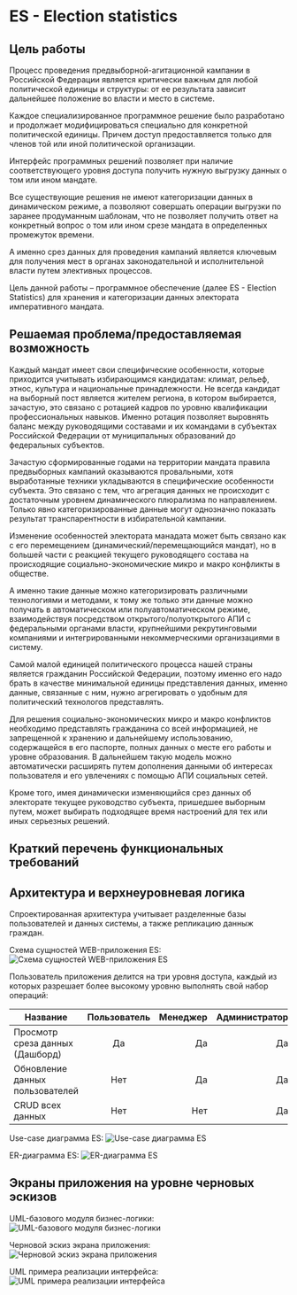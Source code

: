 # ES - Election statistics

## Цель работы

Процесс проведения предвыборной-агитационной кампании в Российской Федерации является критически важным для любой политической единицы и структуры: от ее результата зависит дальнейшее положение во власти и место в системе.

Каждое специализированное программное решение было разработано и продолжает модифицироваться специально для конкретной политической единицы. Причем доступ предоставляется только для членов той или иной политической организации.

Интерфейс программных решений позволяет при наличие соответствующего уровня доступа получить нужную выгрузку данных о том или ином мандате.

Все существующие решения не имеют категоризации данных в динамическом режиме, а позволяют совершать операции выгрузки по заранее продуманным шаблонам, что не позволяет получить ответ на конкретный вопрос о том или ином срезе мандата в определенных промежуток времени.

А именно срез данных для проведения кампаний является ключевым для получения мест в органах законодательной и исполнительной власти путем элективных процессов.

Цель данной работы – программное обеспечение (далее ES - Election Statistics) для хранения и категоризации данных электората императивного мандата.

## Решаемая проблема/предоставляемая возможность

Каждый мандат имеет свои специфические особенности, которые приходится учитывать избирающимся кандидатам: климат, рельеф, этнос, культура и национальные принадлежности. Не всегда кандидат на выборный пост является жителем региона, в котором выбирается, зачастую, это связано с ротацией кадров по уровню квалификации профессиональных навыков. Именно ротация позволяет выровнять баланс между руководящими составами и их командами в субъектах Российской Федерации  от муниципальных образований до федеральных субъектов. 

Зачастую сформированные годами на территории мандата правила предвыборных кампаний оказываются провальными, хотя выработанные техники укладываются в специфические особенности субъекта. Это связано с тем, что агрегация данных не происходит с достаточным уровнем динамического плюрализма по направлением. Только явно категоризированные данные могут однозначно показать результат транспарентности в избирательной кампании.

Изменение особенностей электората манадата может быть связано как с его перемещением (динамический/перемещающийся мандат), но в большей части с реакцией текущего руководящего состава на происходящие социально-экономические микро и макро конфликты в обществе. 

А именно такие данные можно категоризировать различными технологиями и методами, к тому же только эти данные можно получать в автоматическом или полуавтоматическом режиме, взаимодействуя посредством открытого/полуоткрытого АПИ с федеральными органами власти, крупнейшими рекрутинговыми компаниями и интегрированными некоммерческими организациями в систему.

Самой малой единицей политического процесса нашей страны является гражданин Российской  Федерации, поэтому именно его надо брать в качестве минимальной единицы представления данных, именно данные, связанные с ним, нужно агрегировать о удобным для политический технологов представлять.

Для решения социально-экономических микро и макро конфликтов необходимо представлять гражданина со всей информацией, не запрещенной к хранению и дальнейшему использованию, содержащейся в его паспорте, полных данных о месте его работы и уровне образования. В дальнейшем такую модель можно автоматически расширять путем дополнения данными об интересах пользователя и его увлечениях с помощью АПИ социальных сетей.

Кроме того, имея динамически изменяющийся срез данных об электорате текущее руководство субъекта, пришедшее выборным путем, может выбирать подходящее время настроений для тех или иных серьезных решений.

## Краткий перечень функциональных требований

## Архитектура и верхнеуровневая логика

Спроектированная архитектура учитывает разделенные базы пользователей и данных системы, а также репликацию данныж граждан.

Схема сущностей WEB-приложения ES:
![Схема сущностей WEB-приложения ES](docs/replic.png)

Пользователь приложения делится на три уровня доступа, каждый из которых разрешает более высокому уровню выполнять свой набор операций:

| Название       | Пользователь                | Менеджер | Администратор |
| ------------- |:------------------:| -----:| -----: |
| Просмотр среза данных (Дашборд)     | Да    | Да | Да |
| Обновление данных пользователей     | Нет |   Да | Да |
| CRUD всех данных  | Нет         |    Нет | Да |

Use-case диаграмма ES:
![Use-case диаграмма ES](docs/PPO-use-case.drawio.png)

ER-диаграмма ES:
![ER-диаграмма ES](docs/PPO-ER.drawio.png)

## Экраны приложения на уровне черновых эскизов

UML-базового модуля бизнес-логики:
![UML-базового модуля бизнес-логики](docs/PPO-UML_data.drawio.png)

Черновой эскиз экрана приложения:
![Черновой эскиз экрана приложения](docs/PPO-UML_GUI_BL_UI_Example.drawio.png)

UML примера реализации интерфейса:
![UML примера реализации интерфейса](docs/PPO-UML_GUI_BL_MORE.drawio.png)

